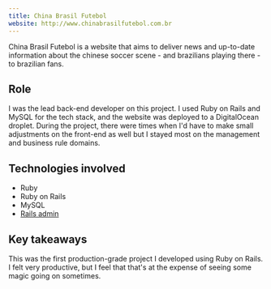 ```yaml
---
title: China Brasil Futebol
website: http://www.chinabrasilfutebol.com.br
---
```


China Brasil Futebol is a website that aims to deliver news and up-to-date information about the chinese soccer scene -  and brazilians playing there - to brazilian fans.

## Role
I was the lead back-end developer on this project. I used Ruby on Rails and MySQL for the tech stack, and the website was deployed to a DigitalOcean droplet. During the project, there were times when I'd have to make small adjustments on the front-end as well but I stayed most on the management and business rule domains.

## Technologies involved

* Ruby
* Ruby on Rails
* MySQL
* [Rails admin](https://github.com/sferik/rails_admin)

## Key takeaways
This was the first production-grade project I developed using Ruby on Rails. I felt very productive, but I feel that that's at the expense of seeing some magic going on sometimes.
